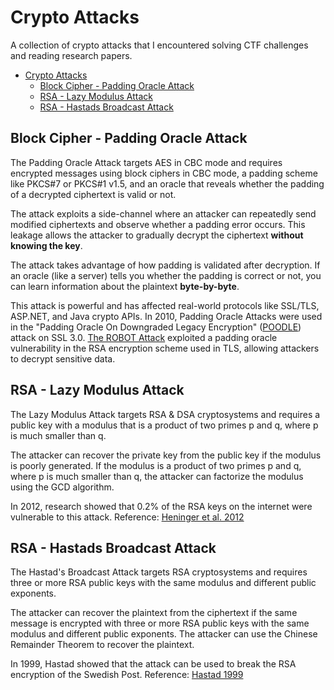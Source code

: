 # Crypto Attacks

A collection of crypto attacks that I encountered solving CTF challenges and reading research papers.


- [Crypto Attacks](#crypto-attacks)
  - [Block Cipher - Padding Oracle Attack](#block-cipher---padding-oracle-attack)
  - [RSA - Lazy Modulus Attack](#rsa---lazy-modulus-attack)
  - [RSA - Hastads Broadcast Attack](#rsa---hastads-broadcast-attack)


## Block Cipher - Padding Oracle Attack

The Padding Oracle Attack targets AES in CBC mode and requires encrypted messages using block ciphers in CBC mode, a padding scheme like PKCS#7 or PKCS#1 v1.5, and an oracle that reveals whether the padding of a decrypted ciphertext is valid or not.

The attack exploits a side-channel where an attacker can repeatedly send modified ciphertexts and observe whether a padding error occurs. This leakage allows the attacker to gradually decrypt the ciphertext **without knowing the key**.

The attack takes advantage of how padding is validated after decryption. If an oracle (like a server) tells you whether the padding is correct or not, you can learn information about the plaintext **byte-by-byte**.

This attack is powerful and has affected real-world protocols like SSL/TLS, ASP.NET, and Java crypto APIs. In 2010, Padding Oracle Attacks were used in the "Padding Oracle On Downgraded Legacy Encryption" ([POODLE](https://en.wikipedia.org/wiki/POODLE)) attack on SSL 3.0. [The ROBOT Attack](https://robotattack.org/) exploited a padding oracle vulnerability in the RSA encryption scheme used in TLS, allowing attackers to decrypt sensitive data.


## RSA - Lazy Modulus Attack

The Lazy Modulus Attack targets RSA & DSA cryptosystems and requires a public key with a modulus that is a product of two primes p and q, where p is much smaller than q.

The attacker can recover the private key from the public key if the modulus is poorly generated. If the modulus is a product of two primes p and q, where p is much smaller than q, the attacker can factorize the modulus using the GCD algorithm.

In 2012, research showed that 0.2% of the RSA keys on the internet were vulnerable to this attack. Reference: [Heninger et al. 2012](https://factorable.net/weakkeys12.extended.pdf)


## RSA - Hastads Broadcast Attack

The Hastad's Broadcast Attack targets RSA cryptosystems and requires three or more RSA public keys with the same modulus and different public exponents.

The attacker can recover the plaintext from the ciphertext if the same message is encrypted with three or more RSA public keys with the same modulus and different public exponents. The attacker can use the Chinese Remainder Theorem to recover the plaintext.

In 1999, Hastad showed that the attack can be used to break the RSA encryption of the Swedish Post. Reference: [Hastad 1999](https://www.cse.iitk.ac.in/users/manindra/algebra/lec11.pdf)

